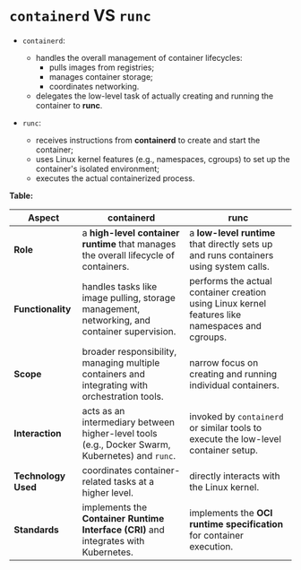 # `containerd` VS `runc`

- `containerd`:
  - handles the overall management of container lifecycles:
    - pulls images from registries;
    - manages container storage;
    - coordinates networking.
  - delegates the low-level task of actually creating and running the container to **runc**.

- `runc`:
  - receives instructions from **containerd** to create and start the container;
  - uses Linux kernel features (e.g., namespaces, cgroups) to set up the container's isolated environment;
  - executes the actual containerized process.

**Table:**

| **Aspect**          | **containerd**                                                                                  | **runc**                                                                                        |
|---------------------|-------------------------------------------------------------------------------------------------|-------------------------------------------------------------------------------------------------|
| **Role**            | a **high-level container runtime** that manages the overall lifecycle of containers.            | a **low-level runtime** that directly sets up and runs containers using system calls.           |
| **Functionality**   | handles tasks like image pulling, storage management, networking, and container supervision.    | performs the actual container creation using Linux kernel features like namespaces and cgroups. |
| **Scope**           | broader responsibility, managing multiple containers and integrating with orchestration tools.  | narrow focus on creating and running individual containers.                                     |
| **Interaction**     | acts as an intermediary between higher-level tools (e.g., Docker Swarm, Kubernetes) and `runc`. | invoked by `containerd` or similar tools to execute the low-level container setup.              |
| **Technology Used** | coordinates container-related tasks at a higher level.                                          | directly interacts with the Linux kernel.                                                       |
| **Standards**       | implements the **Container Runtime Interface (CRI)** and integrates with Kubernetes.            | implements the **OCI runtime specification** for container execution.                           |
